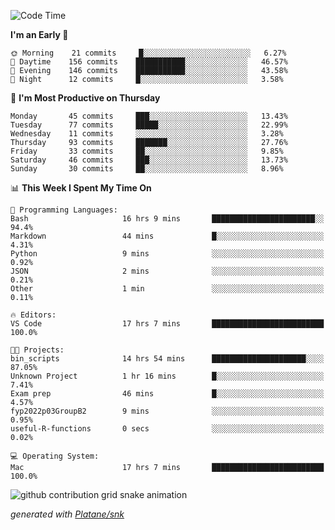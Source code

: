 <!--START_SECTION:waka-->
![Code Time](http://img.shields.io/badge/Code%20Time-192%20hrs%2024%20mins-blue)

**I'm an Early 🐤** 

```text
🌞 Morning    21 commits     █░░░░░░░░░░░░░░░░░░░░░░░░   6.27% 
🌆 Daytime    156 commits    ███████████░░░░░░░░░░░░░░   46.57% 
🌃 Evening    146 commits    ███████████░░░░░░░░░░░░░░   43.58% 
🌙 Night      12 commits     █░░░░░░░░░░░░░░░░░░░░░░░░   3.58%

```
📅 **I'm Most Productive on Thursday** 

```text
Monday       45 commits     ███░░░░░░░░░░░░░░░░░░░░░░   13.43% 
Tuesday      77 commits     █████░░░░░░░░░░░░░░░░░░░░   22.99% 
Wednesday    11 commits     ░░░░░░░░░░░░░░░░░░░░░░░░░   3.28% 
Thursday     93 commits     ███████░░░░░░░░░░░░░░░░░░   27.76% 
Friday       33 commits     ██░░░░░░░░░░░░░░░░░░░░░░░   9.85% 
Saturday     46 commits     ███░░░░░░░░░░░░░░░░░░░░░░   13.73% 
Sunday       30 commits     ██░░░░░░░░░░░░░░░░░░░░░░░   8.96%

```


📊 **This Week I Spent My Time On** 

```text
💬 Programming Languages: 
Bash                     16 hrs 9 mins       ███████████████████████░░   94.4% 
Markdown                 44 mins             █░░░░░░░░░░░░░░░░░░░░░░░░   4.31% 
Python                   9 mins              ░░░░░░░░░░░░░░░░░░░░░░░░░   0.92% 
JSON                     2 mins              ░░░░░░░░░░░░░░░░░░░░░░░░░   0.21% 
Other                    1 min               ░░░░░░░░░░░░░░░░░░░░░░░░░   0.11%

🔥 Editors: 
VS Code                  17 hrs 7 mins       █████████████████████████   100.0%

🐱‍💻 Projects: 
bin_scripts              14 hrs 54 mins      █████████████████████░░░░   87.05% 
Unknown Project          1 hr 16 mins        █░░░░░░░░░░░░░░░░░░░░░░░░   7.41% 
Exam prep                46 mins             █░░░░░░░░░░░░░░░░░░░░░░░░   4.57% 
fyp2022p03GroupB2        9 mins              ░░░░░░░░░░░░░░░░░░░░░░░░░   0.95% 
useful-R-functions       0 secs              ░░░░░░░░░░░░░░░░░░░░░░░░░   0.02%

💻 Operating System: 
Mac                      17 hrs 7 mins       █████████████████████████   100.0%

```


<!--END_SECTION:waka-->


<!--Snake Game-->
![github contribution grid snake animation](https://raw.githubusercontent.com/viggo-gascou/viggo-gascou/output/github-contribution-grid-snake.svg)

_generated with [Platane/snk](https://github.com/Platane/snk)_
<!--Snake Game-->

